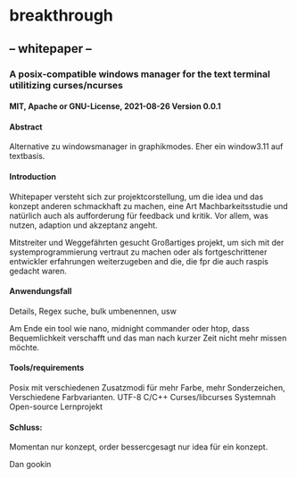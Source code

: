 # breakthrough
## – whitepaper – 
### A posix-compatible windows manager for the text terminal utilitizing curses/ncurses
#### MIT, Apache or GNU-License, 2021-08-26 Version 0.0.1

#### Abstract
Alternative zu windowsmanager in graphikmodes. Eher ein window3.11 auf textbasis. 

#### Introduction 
Whitepaper versteht sich zur projektcorstellung, um die idea und das konzept anderen schmackhaft zu machen, eine Art Machbarkeitsstudie und natürlich auch als aufforderung für feedback und kritik. Vor allem, was nutzen, adaption und akzeptanz angeht. 

Mitstreiter und Weggefährten gesucht
Großartiges projekt, um sich mit der systemprogrammierung vertraut zu machen oder als fortgeschrittener entwickler erfahrungen weiterzugeben and die, die fpr die auch raspis gedacht waren.

#### Anwendungsfall
Details,
Regex suche, bulk umbenennen, usw

Am Ende ein tool wie nano, midnight commander oder htop, dass Bequemlichkeit verschafft und das man nach kurzer Zeit nicht mehr missen möchte. 

#### Tools/requirements
Posix mit verschiedenen Zusatzmodi für mehr Farbe, mehr Sonderzeichen, 
Verschiedene Farbvarianten. 
UTF-8
C/C++
Curses/libcurses
Systemnah
Open-source
Lernprojekt

#### Schluss: 
Momentan nur konzept, order bessercgesagt nur idea für ein konzept. 




Dan gookin

